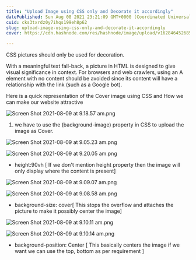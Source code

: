 ```yaml
---
title: "Upload Image using CSS only and Decorate it accordingly"
datePublished: Sun Aug 08 2021 23:21:09 GMT+0000 (Coordinated Universal Time)
cuid: cks3txrdz0y7ihqs199eh8p62
slug: upload-image-using-css-only-and-decorate-it-accordingly
cover: https://cdn.hashnode.com/res/hashnode/image/upload/v1628464526857/NSoHnNXln.jpeg

---
```


CSS pictures should only be used for decoration.

With a meaningful text fall-back, a picture in HTML is designed to give visual significance in context. For browsers and web crawlers, using an A element with no content should be avoided since its content will have a relationship with the link (such as a Google bot). 

Here is a quick representation of the Cover image using CSS and How we can make our website attractive



![Screen Shot 2021-08-09 at 9.18.57 am.png](https://cdn.hashnode.com/res/hashnode/image/upload/v1628464758467/rFZEg-6HS.png)

1)   we have to use the (background-image) property in CSS to upload the image as Cover. 

![Screen Shot 2021-08-09 at 9.05.23 am.png](https://cdn.hashnode.com/res/hashnode/image/upload/v1628463953505/Eur-9VO3y.png)

![Screen Shot 2021-08-09 at 9.20.05 am.png](https://cdn.hashnode.com/res/hashnode/image/upload/v1628464826374/AM8rvL511.png)

- height:90vh [ If we don't mention height property then the image will only display where the content is present]

![Screen Shot 2021-08-09 at 9.09.07 am.png](https://cdn.hashnode.com/res/hashnode/image/upload/v1628464172300/bqkXsmVJ9.png)


![Screen Shot 2021-08-09 at 9.08.58 am.png](https://cdn.hashnode.com/res/hashnode/image/upload/v1628464179140/jd0CNL5RV.png)

- background-size: cover[ This stops the overflow and attaches the picture to make it possibly center the image]

![Screen Shot 2021-08-09 at 9.10.11 am.png](https://cdn.hashnode.com/res/hashnode/image/upload/v1628464352226/dGWI1JqsP.png)

![Screen Shot 2021-08-09 at 9.10.14 am.png](https://cdn.hashnode.com/res/hashnode/image/upload/v1628464361649/hzgW9m4s3.png)
 
- background-position: Center [ This basically centers the image if we want we can use the top, bottom as per requirement ] 



